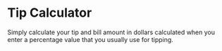 # Tip Calculator

Simply calculate your tip and bill amount in dollars calculated when you enter a percentage value that you usually use for tipping.
